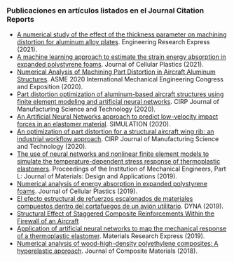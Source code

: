 ### Publicaciones en artículos listados en el Journal Citation Reports

- [A numerical study of the effect of the thickness parameter on machining distortion for aluminum alloy plates](https://iopscience.iop.org/article/10.1088/2631-8695/ac1848/meta). Engineering Research Express (2021).
- [A machine learning approach to estimate the strain energy absorption in expanded polystyrene foams](https://journals.sagepub.com/doi/abs/10.1177/0021955X211021014). Journal of Cellular Plastics (2021).
- [Numerical Analysis of Machining Part Distortion in Aircraft Aluminum Structures](https://asmedigitalcollection.asme.org/IMECE/proceedings-abstract/IMECE2020/V006T06A011/1099113). ASME 2020 International Mechanical Engineering Congress and Exposition (2020).
- [Part distortion optimization of aluminum-based aircraft structures using finite element modeling and artificial neural networks](https://www.sciencedirect.com/science/article/abs/pii/S1755581720300985). CIRP Journal of Manufacturing Science and Technology (2020). 
- [An Artificial Neural Networks approach to predict low-velocity impact forces in an elastomer material](https://journals.sagepub.com/doi/abs/10.1177/0037549720908052). 
SIMULATION (2020).
- [An optimization of part distortion for a structural aircraft wing rib: an industrial workflow approach](https://www.sciencedirect.com/science/article/abs/pii/S1755581720300080). CIRP Journal of Manufacturing Science and Technology (2020).
- [The use of neural networks and nonlinear finite element models to simulate the temperature-dependent stress response of thermoplastic elastomers](https://journals.sagepub.com/doi/abs/10.1177/1464420719890890). 
Proceedings of the Institution of Mechanical Engineers, Part L: Journal of Materials: Design and Applications (2019).
- [Numerical analysis of energy absorption in expanded polystyrene foams](https://journals.sagepub.com/doi/abs/10.1177/0021955X19880506). 
Journal of Cellular Plastics (2019).
- [El efecto estructural de refuerzos escalonados de materiales compuestos dentro del cortafuegos de un avión utilitario](https://recyt.fecyt.es/index.php/DY/article/view/74034). DYNA (2019).
- [Structural Effect of Staggered Composite Reinforcements Within the Firewall of an Aircraft]()
- [Application of artificial neural networks to map the mechanical response of a thermoplastic elastomer](https://iopscience.iop.org/article/10.1088/2053-1591/ab13ec/meta). Materials Research Express (2019).
- [Numerical analysis of wood-high-density polyethylene composites: A hyperelastic approach](https://journals.sagepub.com/doi/full/10.1177/0021998318780436). Journal of Composite Materials (2018).
